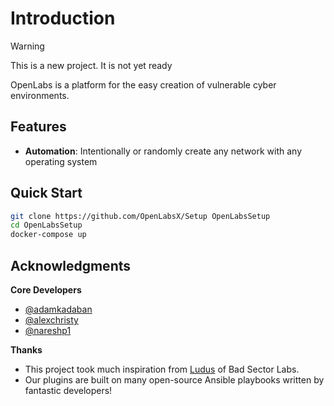 # Introduction

> [!WARNING]
> This is a new project. It is not yet ready

OpenLabs is a platform for the easy creation of vulnerable cyber environments.


## Features

- **Automation**: Intentionally or randomly create any network with any operating system


## Quick Start

```bash
git clone https://github.com/OpenLabsX/Setup OpenLabsSetup
cd OpenLabsSetup
docker-compose up
```

## Acknowledgments

**Core Developers**
- [@adamkadaban](https://github.com/adamkadaban)
- [@alexchristy](https://github.com/alexchristy)
- [@nareshp1](https://github.com/nareshp1)

**Thanks**
- This project took much inspiration from [Ludus](https://gitlab.com/badsectorlabs/ludus) of Bad Sector Labs.
- Our plugins are built on many open-source Ansible playbooks written by fantastic developers!
